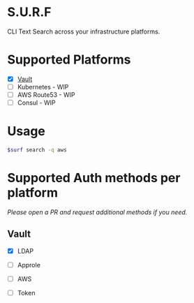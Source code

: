# S.U.R.F 

CLI Text Search across your infrastructure platforms.

# Supported Platforms

- [x] [Vault](https://www.vaultproject.io/)
- [ ] Kubernetes - WIP  
- [ ] AWS Route53 - WIP  
- [ ] Consul - WIP 

# Usage 

```bash
$surf search -q aws 
```

# Supported Auth methods per platform

*Please open a PR and request additional methods if you need.*

## Vault

- [x] LDAP 
- [ ] Approle 
- [ ] AWS 
- [ ] Token 


